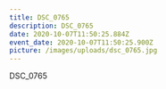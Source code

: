 ```yaml
---
title: DSC_0765
description: DSC_0765
date: 2020-10-07T11:50:25.884Z
event_date: 2020-10-07T11:50:25.900Z
picture: /images/uploads/dsc_0765.jpg
---
```

DSC_0765